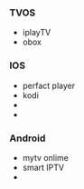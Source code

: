 ### TVOS
- iplayTV
- obox

### IOS
- perfact player
- kodi
- 
- 


### Android
- mytv onlime
- smart IPTV
- 


